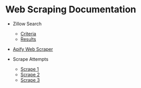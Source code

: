 # Web Scraping Documentation

- Zillow Search
  - [Criteria](https://github.com/sheacon/nashville_real_estate/blob/main/data/0_raw/zillow_search_criteria.png)
  - [Results](https://github.com/sheacon/nashville_real_estate/blob/main/data/0_raw/zillow_search_area.png)

- [Apify Web Scraper](https://apify.com/petr_cermak/zillow-api-scraper)

- Scrape Attempts
  - [Scrape 1](https://github.com/sheacon/nashville_real_estate/blob/main/data/0_raw/scrape_1/scrape_1_screenshot.png)
  - [Scrape 2](https://github.com/sheacon/nashville_real_estate/blob/main/data/0_raw/scrape_2/scrape_2_screenshot.png)
  - [Scrape 3](https://github.com/sheacon/nashville_real_estate/blob/main/data/0_raw/scrape_3/scrape_3_screenshot.png)
